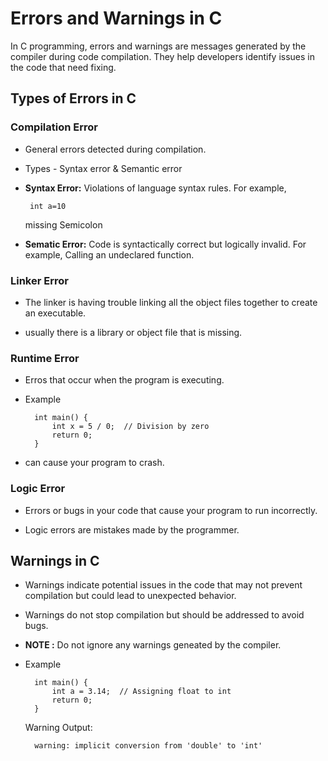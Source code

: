 # Errors and Warnings in C

 In C programming, errors and warnings are messages generated by the compiler during code compilation. They help developers identify issues in the code that need fixing.

## Types of Errors in C

### Compilation Error 

 * General errors detected during compilation.

 * Types - Syntax error & Semantic error

 * **Syntax Error:** Violations of language syntax rules. For example, 
    
        int a=10

    missing Semicolon

* **Sematic Error:** Code is syntactically correct but logically invalid. For example, Calling an undeclared function.

### Linker Error

* The linker is having trouble linking all the object files together to create an executable.

* usually there is a library or object file that is missing.

### Runtime Error

* Erros that occur when the program is executing.
* Example

        int main() {
            int x = 5 / 0;  // Division by zero
            return 0;
        }

* can cause your program to crash.

### Logic Error

* Errors or bugs in your code that cause your program to run incorrectly.

* Logic errors are mistakes made by the programmer.

## Warnings in C

* Warnings indicate potential issues in the code that may not prevent compilation but could lead to unexpected behavior. 

* Warnings do not stop compilation but should be addressed to avoid bugs.

* **NOTE :** Do not ignore any warnings geneated by the compiler.

* Example

        int main() {
            int a = 3.14;  // Assigning float to int
            return 0;
        }

    Warning Output:

        warning: implicit conversion from 'double' to 'int'


